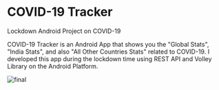 # COVID-19 Tracker
Lockdown Android Project on COVID-19

COVID-19 Tracker is an Android App that shows you the "Global Stats", "India Stats", and also "All Other Countries Stats" related to COVID-19. I developed this app during the lockdown time using REST API and Volley Library on the Android Platform.


![final](https://user-images.githubusercontent.com/54852202/80750110-2819b880-8b45-11ea-8f94-19e6b7bc78fd.jpg)
